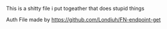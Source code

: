 This is a shitty file i put togeather that does stupid things

Auth File made by https://github.com/Londiuh/FN-endpoint-get
